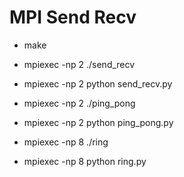 # MPI Send Recv

* make

* mpiexec -np 2 ./send_recv
* mpiexec -np 2 python send_recv.py

* mpiexec -np 2 ./ping_pong
* mpiexec -np 2 python ping_pong.py

* mpiexec -np 8 ./ring
* mpiexec -np 8 python ring.py
